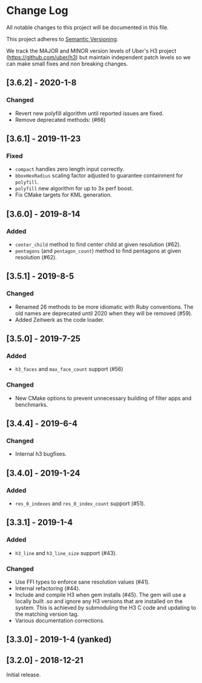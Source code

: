 # Change Log

All notable changes to this project will be documented in this file.

This project adheres to [Semantic Versioning](http://semver.org/).

We track the MAJOR and MINOR version levels of Uber's H3 project (https://github.com/uber/h3) but maintain independent patch levels so we can make small fixes and non breaking changes.

## [3.6.2] - 2020-1-8
### Changed
- Revert new polyfill algorithm until reported issues are fixed.
- Remove deprecated methods: (#66)

## [3.6.1] - 2019-11-23
### Fixed
- `compact` handles zero length input correctly.
- `bboxHexRadius` scaling factor adjusted to guarantee containment for `polyfill`.
- `polyfill` new algorithm for up to 3x perf boost.
- Fix CMake targets for KML generation.

## [3.6.0] - 2019-8-14
### Added
- `center_child` method to find center child at given resolution (#62).
- `pentagons` (and `pentagon_count`) method to find pentagons at given resolution (#62).

## [3.5.1] - 2019-8-5
### Changed
- Renamed 26 methods to be more idiomatic with Ruby conventions. The old names are deprecated until 2020 when they will be removed (#59).
- Added Zeitwerk as the code loader.

## [3.5.0] - 2019-7-25
### Added
- `h3_faces` and `max_face_count` support (#56)
### Changed
- New CMake options to prevent unnecessary building of filter apps and benchmarks.

## [3.4.4] - 2019-6-4
### Changed
- Internal h3 bugfixes.

## [3.4.0] - 2019-1-24
### Added
- `res_0_indexes` and `res_0_index_count` support (#51).

## [3.3.1] - 2019-1-4
### Added
- `h3_line` and `h3_line_size` support (#43).
### Changed
- Use FFI types to enforce sane resolution values (#41).
- Internal refactoring (#44).
- Include and compile H3 when gem installs (#45). The gem will use a locally built .so and ignore any H3 versions that are installed on the system. This is achieved by submoduling the H3 C code and updating to the matching version tag.
- Various documentation corrections.

## [3.3.0] - 2019-1-4 (yanked)

## [3.2.0] - 2018-12-21

Initial release.
